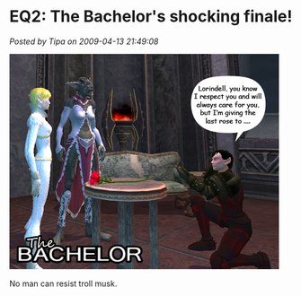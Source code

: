 # EQ2: The Bachelor's shocking finale!

*Posted by Tipa on 2009-04-13 21:49:08*

![bachelor1](../uploads/2009/04/bachelor1.jpg "bachelor1")

No man can resist troll musk.

